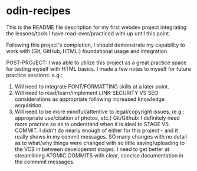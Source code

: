 # odin-recipes

This is the README file description for my first webdev project integrating the lessons/tools I have read-over/practiced with up until this point.

Following this project's completion, I should demonstrate my capability to work with (Git, GitHub, HTML:) foundational usage and integration.

POST-PROJECT:
I was able to utilize this project as a great practice space for testing myself with HTML basics.  I made a few notes to myself for future practice sessions:
e.g.:
1) Will need to integrate FONT/FORMATTING skills at a later point.
2) Will need to read/learn/implement LINK-SECURITY VS SEO considerations as appropriate following increased knowledge acquisition.
3) Will need to be more mindful/attentive to legal/copyright issues, (e.g.: appropriate use/citation of photos, etc.) 
Git/Github:
I definitely need more practice so as to understand when it is ideal to STAGE VS COMMIT.  I didn't do nearly enough of either for this project - and it really shows in my commit messages.  SO many changes with no detail as to what/why things were changed with so little saving/uploading to the VCS in between developemnt stages.
I need to get better at streamlining ATOMIC COMMITS with clear, concise documentation in the commmit messages.